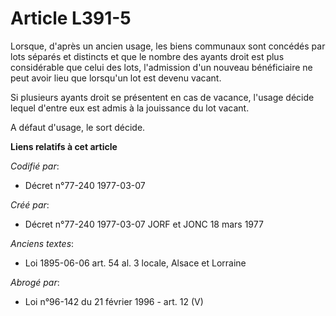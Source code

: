 # Article L391-5

Lorsque, d'après un ancien usage, les biens communaux sont concédés par lots séparés et distincts et que le nombre des ayants
droit est plus considérable que celui des lots, l'admission d'un nouveau bénéficiaire ne peut avoir lieu que lorsqu'un lot
est devenu vacant.

Si plusieurs ayants droit se présentent en cas de vacance, l'usage décide lequel d'entre eux est admis à la jouissance du lot
vacant.

A défaut d'usage, le sort décide.

**Liens relatifs à cet article**

_Codifié par_:

  - Décret n°77-240 1977-03-07

_Créé par_:

  - Décret n°77-240 1977-03-07 JORF et JONC 18 mars 1977

_Anciens textes_:

  - Loi   1895-06-06 art. 54 al. 3 locale, Alsace et Lorraine

_Abrogé par_:

  - Loi n°96-142 du 21 février 1996 - art. 12 (V)
